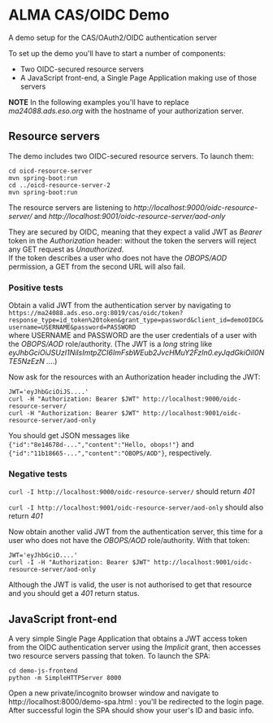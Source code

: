 # ALMA CAS/OIDC Demo

A demo setup for the CAS/OAuth2/OIDC authentication server

To set up the demo you'll have to start a number of components:
* Two OIDC-secured resource servers
* A JavaScript front-end, a Single Page Application making use of those servers

**NOTE** In the following examples you'll have to replace _ma24088.ads.eso.org_ with the hostname of your authorization server.

## Resource servers

The demo includes two OIDC-secured resource servers. To launch them:
```
cd oicd-resource-server 
mvn spring-boot:run
cd ../oicd-resource-server-2
mvn spring-boot:run
```

The resource servers are listening to _http://localhost:9000/oidc-resource-server/_ and _http://localhost:9001/oidc-resource-server/aod-only_ 

They are secured by OIDC, meaning that they expect a valid JWT as _Bearer_ token in the _Authorization_ header: without the token the servers will reject any GET request as _Unauthorized_.  
If the token describes a user who does not have the _OBOPS/AOD_ permission, a GET from the second URL will also fail.

### Positive tests

Obtain a valid JWT from the authentication server by navigating to  
`https://ma24088.ads.eso.org:8019/cas/oidc/token?response_type=id_token%20token&grant_type=password&client_id=demoOIDC&username=USERNAME&password=PASSWORD`  
where USERNAME and PASSWORD are the user credentials of a user with the _OBOPS/AOD_ role/authority. (The JWT is a _long_ string like _eyJhbGciOiJSUzI1NiIsImtpZCI6ImFsbWEub2JvcHMuY2FzIn0.eyJqdGkiOiI0NTE5NzEzN ..._.)

Now ask for the resources with an Authorization header including the JWT:
```
JWT='eyJhbGciOiJS....'
curl -H "Authorization: Bearer $JWT" http://localhost:9000/oidc-resource-server/
curl -H "Authorization: Bearer $JWT" http://localhost:9001/oidc-resource-server/aod-only
```
You should get JSON messages like `{"id":"8e14678d-...","content":"Hello, obops!"}` and `{"id":"11b18665-...","content":"OBOPS/AOD"}`, respectively.

### Negative tests

`curl -I http://localhost:9000/oidc-resource-server/` should return _401_

`curl -I http://localhost:9001/oidc-resource-server/aod-only` should also return _401_

Now obtain another valid JWT from the authentication server, this time for a user who does not have the _OBOPS/AOD_ role/authority. With that token:
```
JWT='eyJhbGciO....'
curl -I -H "Authorization: Bearer $JWT" http://localhost:9001/oidc-resource-server/aod-only 
```
Although the JWT is valid, the user is not authorised to get that resource and you should get a _401_ return status.

## JavaScript front-end

A very simple Single Page Application that obtains a JWT access token from
the OIDC authentication server using the _Implicit_ grant, then accesses two resource servers passing that token.
To launch the SPA:
```
cd demo-js-frontend
python -m SimpleHTTPServer 8000
```
Open a new private/incognito browser window and navigate to http://localhost:8000/demo-spa.html : you'll be redirected to the login page.  
After successful login the SPA should show your user's ID and basic info.

